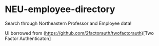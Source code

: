 # NEU-employee-directory
Search through Northeastern Professor and Employee data!

UI borrowed from (https://github.com/2factorauth/twofactorauth)[Two Factor Authenticaton]
